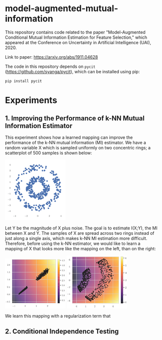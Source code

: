 # model-augmented-mutual-information

This repository contains code related to the paper "Model-Augmented Conditional Mutual Information Estimation for Feature Selection," which appeared at the Conference on Uncertainty in Artificial Intelligence (UAI), 2020.

Link to paper: https://arxiv.org/abs/1911.04628

The code in this repository depends on ```pycit``` (https://github.com/syanga/pycit), which can be installed using pip:
```
pip install pycit
```


# Experiments

## 1. Improving the Performance of k-NN Mutual Information Estimator 

This experiment shows how a learned mapping can improve the performance of the k-NN mutual information (MI) estimator. We have a random variable X which is sampled uniformly on two concentric rings; a scatterplot of 500 samples is shown below:

<img src="assets/bullseye.png" width="200">

Let Y be the magnitude of X plus noise. The goal is to estimate I(X;Y), the MI between X and Y. The samples of X are spread across two rings instead of just along a single axis, which makes k-NN MI estimation more difficult. Therefore, before using the k-NN estimator, we would like to learn a mapping of X that looks more like the mapping on the left, than on the right:

<img src="assets/mapping_regularized.png" width="200">
<img src="assets/mapping_nominal.png" width="200">

We learn this mapping with a regularization term that 



## 2. Conditional Independence Testing